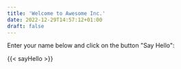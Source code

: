 ```yaml
---
title: 'Welcome to Awesome Inc.'
date: 2022-12-29T14:57:12+01:00
draft: false
---
```


Enter your name below and click on the button "Say Hello":

{{< sayHello >}}
